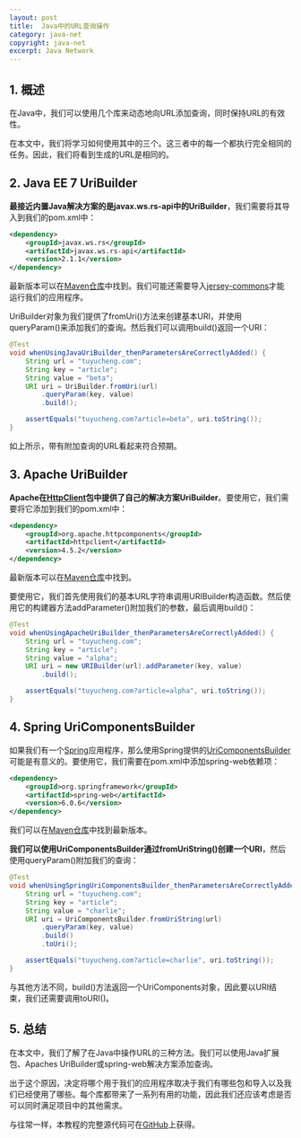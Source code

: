 ```yaml
---
layout: post
title:  Java中的URL查询操作
category: java-net
copyright: java-net
excerpt: Java Network
---
```


## 1. 概述

在Java中，我们可以使用几个库来动态地向URL添加查询，同时保持URL的有效性。

在本文中，我们将学习如何使用其中的三个。这三者中的每一个都执行完全相同的任务。因此，我们将看到生成的URL是相同的。

## 2. Java EE 7 UriBuilder

**最接近内置Java解决方案的是javax.ws.rs-api中的UriBuilder**，我们需要将其导入到我们的pom.xml中：

```xml
<dependency>
    <groupId>javax.ws.rs</groupId>
    <artifactId>javax.ws.rs-api</artifactId>
    <version>2.1.1</version>
</dependency>
```

最新版本可以在[Maven仓库](https://mvnrepository.com/artifact/javax.ws.rs/javax.ws.rs-api)中找到。我们可能还需要导入[jersey-commons](https://mvnrepository.com/artifact/org.glassfish.jersey.core/jersey-common)才能运行我们的应用程序。

UriBuilder对象为我们提供了fromUri()方法来创建基本URI，并使用queryParam()来添加我们的查询。然后我们可以调用build()返回一个URI：

```java
@Test
void whenUsingJavaUriBuilder_thenParametersAreCorrectlyAdded() {
    String url = "tuyucheng.com";
    String key = "article";
    String value = "beta";
    URI uri = UriBuilder.fromUri(url)
        .queryParam(key, value)
        .build();

    assertEquals("tuyucheng.com?article=beta", uri.toString());
}
```

如上所示，带有附加查询的URL看起来符合预期。

## 3. Apache UriBuilder

**Apache在[HttpClient](https://www.baeldung.com/httpclient-guide)包中提供了自己的解决方案UriBuilder**。要使用它，我们需要将它添加到我们的pom.xml中：

```xml
<dependency>
    <groupId>org.apache.httpcomponents</groupId>
    <artifactId>httpclient</artifactId>
    <version>4.5.2</version>
</dependency>
```

最新版本可以在[Maven仓库](https://mvnrepository.com/artifact/org.apache.httpcomponents/httpclient)中找到。

要使用它，我们首先使用我们的基本URL字符串调用URIBuilder构造函数。然后使用它的构建器方法addParameter()附加我们的参数，最后调用build()：

```java
@Test
void whenUsingApacheUriBuilder_thenParametersAreCorrectlyAdded() {
    String url = "tuyucheng.com";
    String key = "article";
    String value = "alpha";
    URI uri = new URIBuilder(url).addParameter(key, value)
        .build();

    assertEquals("tuyucheng.com?article=alpha", uri.toString());
}
```

## 4. Spring UriComponentsBuilder

如果我们有一个[Spring](https://www.baeldung.com/spring-tutorial)应用程序，那么使用Spring提供的[UriComponentsBuilder](https://www.baeldung.com/spring-uricomponentsbuilder)可能是有意义的。要使用它，我们需要在pom.xml中添加spring-web依赖项：

```xml
<dependency>
    <groupId>org.springframework</groupId>
    <artifactId>spring-web</artifactId>
    <version>6.0.6</version>
</dependency>
```

我们可以在[Maven仓库](https://mvnrepository.com/artifact/org.springframework/spring-web)中找到最新版本。

**我们可以使用UriComponentsBuilder通过fromUriString()创建一个URI**，然后使用queryParam()附加我们的查询：

```java
@Test
void whenUsingSpringUriComponentsBuilder_thenParametersAreCorrectlyAdded() {
    String url = "tuyucheng.com";
    String key = "article";
    String value = "charlie";
    URI uri = UriComponentsBuilder.fromUriString(url)
        .queryParam(key, value)
        .build()
        .toUri();

    assertEquals("tuyucheng.com?article=charlie", uri.toString());
}
```

与其他方法不同，build()方法返回一个UriComponents对象，因此要以URI结束，我们还需要调用toURI()。

## 5. 总结

在本文中，我们了解了在Java中操作URL的三种方法。我们可以使用Java扩展包、Apaches UriBuilder或spring-web解决方案添加查询。

出于这个原因，决定将哪个用于我们的应用程序取决于我们有哪些包和导入以及我们已经使用了哪些。每个库都带来了一系列有用的功能，因此我们还应该考虑是否可以同时满足项目中的其他需求。

与往常一样，本教程的完整源代码可在[GitHub](https://github.com/tuyucheng7/taketoday-tutorial4j/tree/master/java-core-modules/java-networking-4)上获得。
